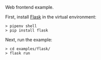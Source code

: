 Web frontend example.

First, install [Flask][] in the virtual environment:

    > pipenv shell
    > pip install flask

Next, run the example:

    > cd examples/flask/
    > flask run

[flask]: https://flask.palletsprojects.com/en/2.3.x/
  "Web microframework."
